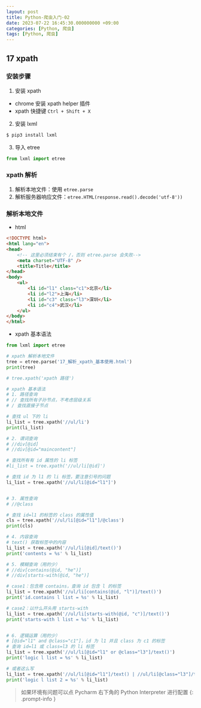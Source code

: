```yaml
---
layout: post
title: Python-爬虫入门-02
date: 2023-07-22 16:45:30.000000000 +09:00
categories: [Python, 爬虫]
tags: [Python, 爬虫]
---
```


## 17 xpath

### 安装步骤

1. 安装 xpath
* chrome 安装 xpath helper 插件
* xpath 快捷键 `Ctrl + Shift + X`
2. 安装 lxml

```bash
$ pip3 install lxml
```

3. 导入 etree

```python
from lxml import etree
```

###  xpath 解析
1. 解析本地文件：使用 `etree.parse`
2. 解析服务器响应文件：`etree.HTML(response.read().decode('utf-8'))`   

### 解析本地文件

* html 

```html
<!DOCTYPE html>
<html lang="en">
<head>
    <!-- 这里必须结束有个 /，否则 etree.parse 会失败-->
    <meta charset="UTF-8" />
    <title>Title</title>
</head>
<body>
    <ul>
        <li id="l1" class="c1">北京</li>
        <li id="l2">上海</li>
        <li id="c3" class="l3">深圳</li>
        <li id="c4">武汉</li>
    </ul>
</body>
</html>
```

* xpath 基本语法

```python
from lxml import etree

# xpath 解析本地文件
tree = etree.parse('17_解析_xpath_基本使用.html')
print(tree)

# tree.xpath('xpath 路径')

# xpath 基本语法
# 1. 路径查询
# // 查找所有子孙节点，不考虑层级关系
# / 查找直接子节点

# 查找 ul 下的 li
li_list = tree.xpath('//ul/li')
print(li_list)

# 2. 谓词查询
# //div[@id]
# //div[@id="maincontent"]

# 查找所有有 id 属性的 li 标签
#li_list = tree.xpath('//ul/li[@id]')

# 查找 id 为 l1 的 li 标签，要注意引号的问题
li_list = tree.xpath('//ul/li[@id="l1"]')


# 3. 属性查询
# //@class

# 查找 id=l1 的标签的 class 的属性值
cls = tree.xpath('//ul/li[@id="l1"]/@class')
print(cls)

# 4. 内容查询
# text() 获取标签中的内容
li_list = tree.xpath('//ul/li[@id]/text()')
print('contents = %s' % li_list)

# 5. 模糊查询（用的少）
# //div[contains(@id, "he")]
# //div[starts-with(@id, "he")]

# case1：包含用 contains，查询 id 包含 l 的标签
li_list = tree.xpath('//ul/li[contains(@id, "l")]/text()')
print('id.contains l list = %s' % li_list)

# case2：以什么开头用 starts-with
li_list = tree.xpath('//ul/li[starts-with(@id, "c")]/text()')
print('starts-with l list = %s' % li_list)


# 6. 逻辑运算（用的少）
# [@id="l1" and @class="c1"]，id 为 l1 并且 class 为 c1 的标签
# 查询 id=l1 或 class=l3 的 li 标签
li_list = tree.xpath('//ul/li[@id="l1" or @class="l3"]/text()')
print('logic l list = %s' % li_list)

# 或者这么写
li_list = tree.xpath('//ul/li[@id="l1"]/text() | //ul/li[@class="l3"]/text()')
print('logic l list 2 = %s' % li_list)
```


> 如果环境有问题可以点 Pycharm 右下角的 Python Interpreter 进行配置
{: .prompt-info }

